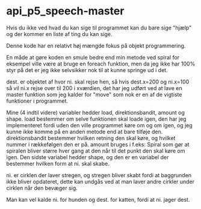 # api_p5_speech-master


Hvis du ikke ved hvad du kan sige til programmet kan du bare sige "hjælp" og der kommer en liste af ting du kan sige.

Denne kode har en relativt høj mængde fokus på objekt programmering.

En måde at gøre koden en smule bedre end min metode ved spiral for eksempel ville være at bruge en foreach funktion, men da jeg ikke har 100% styr på det er jeg ikke selvsikker nok til at kunne springe ud i det.

dest. er objektet af hvor ni. skal rejse hen, så hvis dest.x=200 og ni.x=100 så vil ni.x rejse over til 200 i xværdien, det har jeg udført ved at lave en master funktion som jeg kalder for "move" som nok er en af de vigtiste funktioner i programmet.

Mine (4 indtil videre) variabler hedder load, direktionsbandit, amount og shape. load bestemmer om selve funktionen skal loade igen, den har jeg implementeret fordi uden den ville programmet køre om og om igen, og jeg kunne ikke komme på en anden metode end at bare tilføje den. direktionsbandit bestemmer hvilken retning den skal køre, og hvilket nummer i rækkefølgen den er på. amount bruges i f.eks: Spiral som gør at spiralen bliver større hver gang at den når til det punkt den skal køre om igen. Den sidste variabel hedder shape, og den er en variabel der bestemmer hvilken form at ni. skal skabe.

ni. er cirklen der laver stregen, og stregen bliver skabt fordi at baggrunden ikke bliver opdateret, dette kan undgås ved at man laver andre cirkler under cirklen når den bevæger sig.

Man kan vel kalde ni. for hunden og dest. for katten, fordi at ni. jager dest. 

